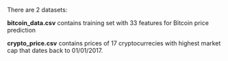 There are 2 datasets:

**bitcoin_data.csv** contains training set with 33 features for Bitcoin price prediction

**crypto_price.csv** contains prices of 17 cryptocurrecies with highest market cap that dates back to 01/01/2017.
